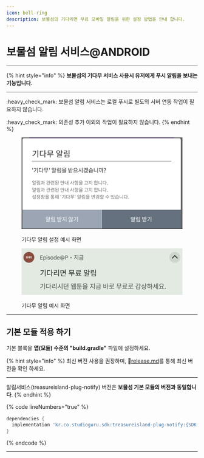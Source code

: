 ```yaml
---
icon: bell-ring
description: 보물섬의 기다리면 무료 모바일 알림을 위한 설정 방법을 안내 합니다.
---
```


# 보물섬 알림 서비스@ANDROID

***

{% hint style="info" %}
**보물섬의 기다무 서비스 사용시 유저에게 푸시 알림을 보내는 기능입니다.**

***

:heavy\_check\_mark: 보물섬 알림 서비스는 로컬 푸시로 별도의 서버 연동 작업이 필요하지 않습니다.

:heavy\_check\_mark: 의존성 추가 이외의 작업이 필요하지 않습니다.
{% endhint %}

<figure><img src="../.gitbook/assets/push_setting.png" alt=""><figcaption><p>기다무 알림 설정 예시 화면</p></figcaption></figure>

<figure><img src="../.gitbook/assets/push_notification.png" alt=""><figcaption><p>기다무 알림 예시 화면</p></figcaption></figure>

***

## 기본 모듈 적용 하기

기본 블록을 **앱(모듈) 수준의 "build.gradle"** 파일에 설정하세요.

{% hint style="info" %}
최신 버전 사용을 권장하며, :link:[release.md](../android-sdk/release.md "mention")를 통해 최신 버전을 확인 하세요.

***

알림서비스(treasureisland-plug-notify) 버전은 **보물섬 기본 모듈의 버전과 동일합니다**.
{% endhint %}

{% code lineNumbers="true" %}
```gradle
dependencies {
  implementation 'kr.co.studioguru.sdk:treasureisland-plug-notify:{SDK-VERSION}'
}
```
{% endcode %}

***



